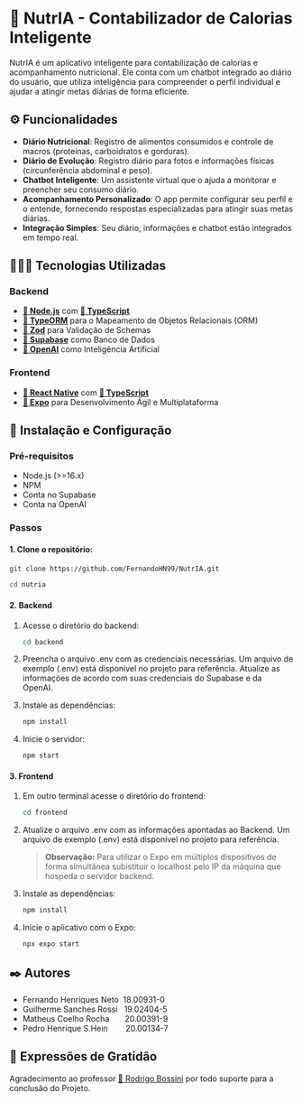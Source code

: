 # 🍎 NutrIA - Contabilizador de Calorias Inteligente

NutrIA é um aplicativo inteligente para contabilização de calorias e acompanhamento nutricional. Ele conta com um chatbot integrado ao diário do usuário, que utiliza inteligência para compreender o perfil individual e ajudar a atingir metas diárias de forma eficiente.

## ⚙️ Funcionalidades

- **Diário Nutricional**: Registro de alimentos consumidos e controle de macros (proteínas, carboidratos e gorduras).
- **Diário de Evolução**: Registro diário para fotos e informações físicas (circunferência abdominal e peso).
- **Chatbot Inteligente**: Um assistente virtual que o ajuda a monitorar e preencher seu consumo diário.
- **Acompanhamento Personalizado**: O app permite configurar seu perfil e o entende, fornecendo respostas especializadas para atingir suas metas diárias.
- **Integração Simples**: Seu diário, informações e chatbot estão integrados em tempo real.

## 🧑🏻‍💻 Tecnologias Utilizadas

### Backend
- **[🔗 Node.js](https://nodejs.org/en)** com **[🔗 TypeScript](https://www.typescriptlang.org/)**
- **[🔗 TypeORM](https://typeorm.io/)** para o Mapeamento de Objetos Relacionais (ORM)
- **[🔗 Zod](https://zod.dev/)** para Validação de Schemas
- **[🔗 Supabase](https://supabase.com/)** como Banco de Dados
- **[🔗 OpenAI](https://openai.com/api/)** como Inteligência Artificial

### Frontend
- **[🔗 React Native](https://reactnative.dev/)** com **[🔗 TypeScript](https://www.typescriptlang.org/)**
- **[🔗 Expo](https://docs.expo.dev/)** para Desenvolvimento Ágil e Multiplataforma


## 🚀 Instalação e Configuração

### Pré-requisitos
- Node.js (>=16.x)
- NPM
- Conta no Supabase
- Conta na OpenAI

### Passos

#### 1. Clone o repositório:
   ```bash
   git clone https://github.com/FernandoHN99/NutrIA.git
   ```
   ```bash
   cd nutria
   ```

#### 2. Backend
1. Acesse o diretório do backend:
   ```bash
   cd backend
   ```
2. Preencha o arquivo .env com as credenciais necessárias. Um arquivo de exemplo (.env) está disponível no projeto para referência. Atualize as informações de acordo com suas credenciais do Supabase e da OpenAI.

3. Instale as dependências:
   ```bash
   npm install
   ```
4. Inicie o servidor:
   ```bash
   npm start
   ```

#### 3. Frontend
1. Em outro terminal acesse o diretório do frontend:
   ```bash
   cd frontend
   ```
2. Atualize o arquivo .env com as informações apontadas ao Backend. Um arquivo de exemplo (.env) está disponível no projeto para referência.
   > **Observação:** Para utilizar o Expo em múltiplos dispositivos de forma simultânea subistituir o localhost pelo IP da máquina que hospeda o servidor backend.

3. Instale as dependências:
   ```bash
   npm install
   ```
4. Inicie o aplicativo com o Expo:
   ```bash
   npx expo start
   ```

## ✒️ Autores
* Fernando Henriques Neto &nbsp;18.00931-0 
* Guilherme Sanches Rossi &nbsp;&nbsp;19.02404-5 
* Matheus Coelho Rocha  &nbsp;&nbsp;&nbsp;&nbsp;&nbsp;&nbsp;20.00391-9 
* Pedro Henrique S.Hein &nbsp;&nbsp;&nbsp;&nbsp;&nbsp;&nbsp;&nbsp;20.00134-7 


## 🎁 Expressões de Gratidão
Agradecimento ao professor [🔗 Rodrigo Bossini](https://www.linkedin.com/in/rodrigobossini/?originalSubdomain=br) por todo suporte para a conclusão do Projeto.
